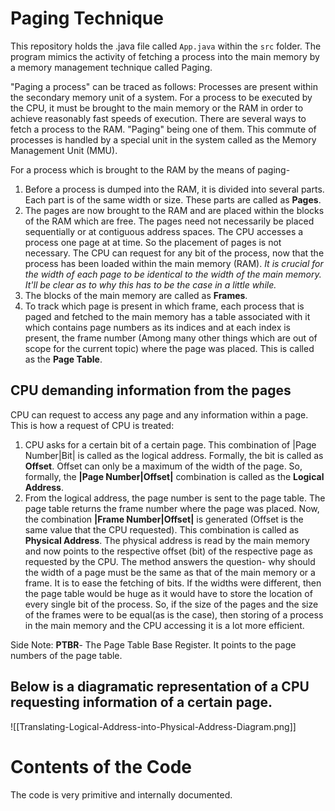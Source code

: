 # Paging Technique

This repository holds the .java file called `App.java` within the `src` folder. The program mimics the activity of fetching a process into the main memory by a memory management technique called Paging.

"Paging a process" can be traced as follows:
Processes are present within the secondary memory unit of a system. For a process to be executed by the CPU, it must be brought to the main memory or the RAM in order to achieve reasonably fast speeds of execution. There are several ways to fetch a process to the RAM. "Paging" being one of them. This commute of processes is handled by a special unit in the system called as the Memory Management Unit (MMU).

For a process which is brought to the RAM by the means of paging- 
1. Before a process is dumped into the RAM, it is divided into several parts. Each part is of the same width or size. These parts are called as **Pages**.
2.  The pages are now brought to the RAM and are placed within the blocks of the RAM which are free. The pages need not necessarily be placed sequentially or at contiguous address spaces. The CPU accesses a process one page at at time. So the placement of pages is not necessary.
The CPU can request for any bit of the process, now that the process has been loaded within the main memory (RAM). 
*It is crucial for the width of each page to be identical to the width of the main memory. It'll be clear as to why this has to be the case in a little while.*
3. The blocks of the main memory are called as **Frames**.
4. To track which page is present in which frame, each process that is paged and fetched to the main memory has a table associated with it which contains page numbers as its indices and at each index is present, the frame number (Among many other things which are out of scope for the current topic) where the page was placed. This is called as the **Page Table**.

## CPU demanding information from the pages

CPU can request to access any page and any information within a page.
This is how a request of CPU is treated:
1. CPU asks for a certain bit of a certain page. This combination of |Page Number|Bit| is called as the logical address. Formally, the bit is called as **Offset**. Offset can only be a maximum of the width of the page. So, formally, the **|Page Number|Offset|** combination is called as the **Logical Address**.
2. From the logical address, the page number is sent to the page table. The page table returns the frame number where the page was placed. Now, the combination **|Frame Number|Offset|** is generated (Offset is the same value that the CPU requested). This combination is called as **Physical Address**. The physical address is read by the main memory and now points to the respective offset (bit) of the respective page as requested by the CPU.
The method answers the question- why should the width of a page must be the same as that of the main memory or a frame. It is to ease the fetching of bits. If the widths were different, then the page table would be huge as it would have to store the location of every single bit of the process. 
So, if the size of the pages and the size of the frames were to be equal(as is the case), then storing of a process in the main memory and the CPU accessing it is a lot more efficient.

Side Note: 
**PTBR**- The Page Table Base Register. It points to the page numbers of the page table.

## Below is a diagramatic representation of a CPU requesting information of a certain page.
![[Translating-Logical-Address-into-Physical-Address-Diagram.png]]


# Contents of the Code

The code is very primitive and internally documented. 